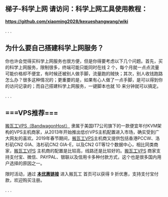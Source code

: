 
## 梯子-科学上网 请访问：科学上网工具使用教程：

**https://github.com/xiaoming2028/kexueshangwang/wiki**


.
.
.
## 为什么要自己搭建科学上网服务？

你也许会觉得买科学上网服务也很方便，但是你得要考虑以下几个问题。首先，买的科学上网服务，限制很多，终端可能只能同时在线 2 个，每个月就一点点流量可能价格却不便宜，有时候还被别人做手脚，流量跑的贼快；其次，别人收钱跑路怎么办？很多这种情况的；更重要的是，如果有心人做了一点手脚，是可以得到你的访问记录的；而自己搭建科学上网服务，一键脚本也就 10 来分钟就可以搞定。

.
.
.
## ===VPS推荐===
[搬瓦工VPS（BandwagonHost）](https://bandwagonhost.com/aff.php?aff=54381) 隶属于美国IT7公司旗下的一款便宜年付KVM架构的VPS主机商家，从2013年开始推出低价VPS主机配置进入市场，确实受到广大网友的喜欢。2019年春节期间，[搬瓦工VPS](https://bandwagonhost.com/aff.php?aff=54381)主机商又提供包括香港PCCW、洛杉矶CN2 GIA、洛杉矶CN2 GIA-E，以及CN2 GT等12个数据中心，相比同类商家，[搬瓦工VPS](https://bwh88.net/aff.php?aff=54381&pid=57) 主机商的配置是比较高，线路还是比较好的。[搬瓦工VPS](https://bwh88.net/aff.php?aff=54381&pid=94) 商家支持支付宝、微信、PAYPAL、银联以及信用卡多种付款方式，这个也是很多国内用户选择的原因之一。

限时活动，通过 [**本优惠链接**](https://bandwagonhost.com/aff.php?aff=54381) 进入搬瓦工 首页可以获得 9 折优惠，支持支付宝付款，欢迎购买注册。

.
.
.



